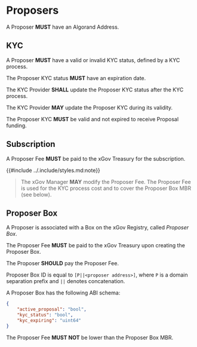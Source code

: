 # Proposers

A Proposer **MUST** have an Algorand Address.

## KYC

A Proposer **MUST** have a valid or invalid KYC status, defined by a KYC process.

The Proposer KYC status **MUST** have an expiration date.

The KYC Provider **SHALL** update the Proposer KYC status after the KYC process.

The KYC Provider **MAY** update the Proposer KYC during its validity.

The Proposer KYC **MUST** be valid and not expired to receive Proposal funding.

## Subscription

A Proposer Fee **MUST** be paid to the xGov Treasury for the subscription.

{{#include ../.include/styles.md:note}}
> The xGov Manager **MAY** modify the Proposer Fee. The Proposer Fee is used for
> the KYC process cost and to cover the Proposer Box MBR (see below).

## Proposer Box

A Proposer is associated with a Box on the xGov Registry, called _Proposer Box_.

The Proposer Fee **MUST** be paid to the xGov Treasury upon creating the Proposer
Box.

The Proposer **SHOULD** pay the Proposer Fee.

Proposer Box ID is equal to `[P||<proposer address>]`, where `P` is a domain separation
prefix and `||` denotes concatenation.

A Proposer Box has the following ABI schema:

```json
{
    "active_proposal": "bool",
    "kyc_status": "bool",
    "kyc_expiring": "uint64"
}
```

The Proposer Fee **MUST NOT** be lower than the Proposer Box MBR.

